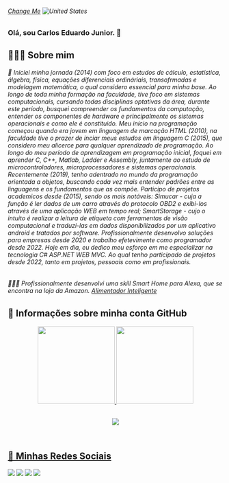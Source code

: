 

###### <a href="https://github.com/juninhocb/juninhocb/blob/main/README_US.md" target="_blank">Change Me</a>   ![United States](https://raw.githubusercontent.com/stevenrskelton/flag-icon/master/png/16/country-4x3/us.png "United States")

### Olá, sou Carlos Eduardo Junior. 👋 

## 👨🏻‍🎓 Sobre mim

###### 🔭 Iniciei minha jornada (2014) com foco em estudos de cálculo, estatística, álgebra, física, equações diferenciais ordináriais, transofrmadas e modelagem matemática, o qual considero essencial para minha base. Ao longo de toda minha formação na faculdade, tive foco em sistemas computacionais, cursando todas disciplinas optativas da área, durante este período, busquei compreender os fundamentos da computação, entender os componentes de hardware e principalmente os sistemas operacionais e como ele é constituido. Meu início na programação começou quando era jovem em linguagem de marcação HTML (2010), na faculdade tive o prazer de inciar meus estudos em linguagem C (2015), que considero meu alicerce para qualquer aprendizado de programação. Ao longo do meu período de aprendizagem em programação inicial, foquei em aprender C, C++, Matlab, Ladder e Assembly, juntamente ao estudo de microcontroladores, microprocessadores e sistemas operacionais. Recentemente (2019), tenho adentrado no mundo da programação orientada a objetos, buscando cada vez mais entender padrões entre as linguagens e os fundamentos que as compõe. Participo de projetos academicos desde (2015), sendo os mais notáveis: Simucar - cuja a função é ler dados de um carro através do protocolo OBD2 e exibi-los através de uma aplicação WEB em tempo real; SmartStorage - cujo o intuito é realizar a leitura de etiqueta com ferramentas de visão computacional e traduzi-las em dados disponibilizados por um aplicativo android e tratados por software. Profissionalmente desenvolvo soluções para empresas desde 2020 e trabalho efetevimente como programador desde 2022.  Hoje em dia, eu dedico meu esforço em me especializar na tecnologia C# ASP.NET WEB MVC.  Ao qual tenho participado de projetos desde 2022, tanto em projetos, pessoais como em profissionais.

###### 👨🏻‍🔧 Profissionalmente desenvolvi uma skill Smart Home para Alexa, que se encontra na loja da Amazon. <a href="https://www.amazon.com.br/Circuitec-Alimentador-Inteligente-VeryPet/dp/B0BF5XM84Y/ref=sr_1_1?__mk_pt_BR=%C3%85M%C3%85%C5%BD%C3%95%C3%91&crid=C6NLQ8QKJCCZ&keywords=verypet&qid=1663243954&s=alexa-skills&sprefix=very%2Calexa-skills%2C367&sr=1-1">Alimentador Inteligente</a>


## 📑 Informações sobre minha conta GitHub
<div align="center">
  <a href="https://github.com/juninhocb">
  <img height="180em" src="https://github-readme-stats.vercel.app/api?username=juninhocb&show_icons=true&theme=dracula&include_all_commits=true&count_private=true"/>
  <img height="180em" src="https://github-readme-stats.vercel.app/api/top-langs/?username=juninhocb&layout=compact&langs_count=10&theme=dracula"/>
</div>

<div align="center">
  <br>
    <p> <img alingn="center" src="https://profile-counter.glitch.me/juninhocb/count.svg" /></p>  
  </br>
</div>


## 📌 Minhas Redes Sociais


<div> 
  <a href="https://instagram.com/juninhocb" target="_blank"><img src="https://img.shields.io/badge/-Instagram-%23E4405F?style=for-the-badge&logo=instagram&logoColor=white" target="_blank"></a>
 <a href="https://discord.com/users/jrr#2419" target="_blank"><img src="https://img.shields.io/badge/Discord-7289DA?style=for-the-badge&logo=discord&logoColor=white" target="_blank"></a> 
  <a href = "mailto:juninhocb2017@gmail.com"><img src="https://img.shields.io/badge/-Gmail-%23333?style=for-the-badge&logo=gmail&logoColor=white" target="_blank"></a>
  <a href="https://www.linkedin.com/in/carlos-eduardo-junior-142326120/" target="_blank"><img src="https://img.shields.io/badge/-LinkedIn-%230077B5?style=for-the-badge&logo=linkedin&logoColor=white" target="_blank"></a> 
<br><br>
 
 
</div>
<!--
**juninhocb/juninhocb** is a ✨ _special_ ✨ repository because its `README.md` (this file) appears on your GitHub profile.

Here are some ideas to get you started:

- 🔭 I’m currently working on ...
- 🌱 I’m currently learning ...
- 👯 I’m looking to collaborate on ...
- 🤔 I’m looking for help with ...
- 💬 Ask me about ...
- 📫 How to reach me: ...
- 😄 Pronouns: ...
- ⚡ Fun fact: ...
-->

